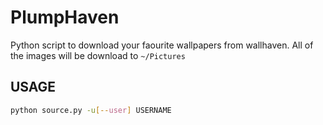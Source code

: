 # PlumpHaven

Python script to download your faourite wallpapers from wallhaven.
All of the images will be download to `~/Pictures`

## USAGE

```bash
python source.py -u[--user] USERNAME
```
